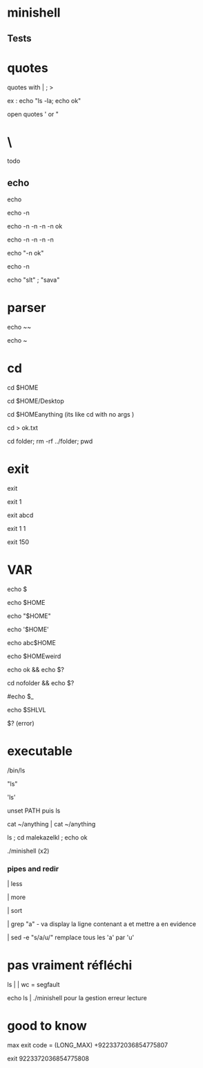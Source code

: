 # minishell






## Tests


# quotes

quotes with | ; >

ex : echo "ls -la; echo ok"

open quotes ' or "

# \
todo

## echo 

echo 

echo -n

echo -n -n -n -n ok

echo -n -n -n -n 

echo "-n ok"

echo -n

echo "slt" \; "sava"


# parser

echo ~~

echo ~


# cd

cd $HOME

cd $HOME/Desktop

cd $HOMEanything (its like cd with no args )

cd > ok.txt

cd folder; rm -rf ../folder; pwd

# exit


exit

exit 1

exit abcd

exit 1 1

exit  150


# VAR

echo $

echo $HOME

echo "$HOME"

echo '$HOME'

echo abc$HOME

echo $HOMEweird

echo ok && echo $?

cd nofolder && echo $?

#echo $_

echo $SHLVL

$? (error)

# executable

/bin/ls

"ls"

'ls'

unset PATH puis ls

cat ~/anything | cat ~/anything

ls ; cd malekazelkl ; echo ok

./minishell (x2)

### pipes and redir


| less

| more

| sort

| grep "a" - va display la ligne contenant a et mettre a en evidence

| sed -e "s/a/u/"  remplace tous les 'a' par 'u'




# pas vraiment réfléchi

ls | | wc = segfault

echo ls | ./minishell pour la gestion erreur lecture


# good to know 



max exit code = (LONG_MAX) +9223372036854775807

exit 9223372036854775808
